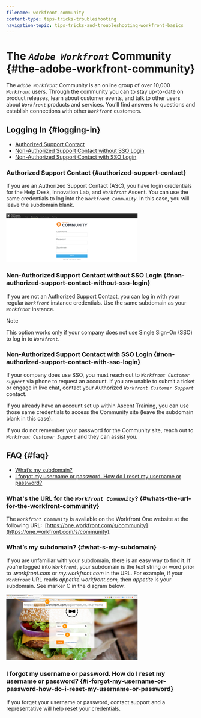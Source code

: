 ```yaml
---
filename: workfront-community
content-type: tips-tricks-troubleshooting
navigation-topic: tips-tricks-and-troubleshooting-workfront-basics
---
```




# The *`Adobe Workfront`* Community {#the-adobe-workfront-community}

The *`Adobe Workfront`* Community is an online group of over 10,000 *`Workfront`* users. Through the community you can to stay up-to-date on product releases, learn about customer events, and talk to other users about *`Workfront`* products and services. You’ll find answers to questions and establish connections with other *`Workfront`* customers.


## Logging In {#logging-in}




* [Authorized Support Contact](#authorized-support-contact) 
* [Non-Authorized Support Contact without SSO Login](#non-asc-no-sso-login) 
* [Non-Authorized Support Contact with SSO Login](#non-asc-sso-login) 




### Authorized Support Contact {#authorized-support-contact}

If you are an Authorized Support Contact (ASC), you have login credentials for the Help Desk, Innovation Lab, and *`Workfront`* Ascent. You can use the same credentials to log into the *`Workfront Community`*. In this case, you will leave the subdomain blank.


![community_4.png](assets/community-4-350x129.png)




### Non-Authorized Support Contact without SSO Login {#non-authorized-support-contact-without-sso-login}

If you are not an Authorized Support Contact, you can log in with your regular *`Workfront`* instance credentials. Use the same subdomain as your *`Workfront`* instance.


>[!NOTE]
>
>This option works only if your company does not use Single Sign-On (SSO) to log in to *`Workfront`*.




### Non-Authorized Support Contact with SSO Login {#non-authorized-support-contact-with-sso-login}

If your company does use SSO, you must reach out to *`Workfront Customer Support`* via phone to request an account. If you are unable to submit a ticket or engage in live chat, contact your Authorized *`Workfront Customer Support`* contact.&nbsp;


If you already have an account set up within Ascent Training, you can use those same credentials to access the Community site (leave the subdomain blank in this case).


If you do not remember your password for the Community site, reach out to *`Workfront Customer Support`* and they can assist you.


## FAQ {#faq}




* [What’s my subdomain?](#subdomain) 
* [I forgot my username or password. How do I reset my username or password?](#forgot-username-or-password) 




### What's the URL for the *`Workfront Community`*? {#whats-the-url-for-the-workfront-community}

The *`Workfront Community`* is available on the Workfront One website at the following URL:&nbsp; [https://one.workfront.com/s/community](https://one.workfront.com/s/community).


### What’s my subdomain? {#what-s-my-subdomain}

If you are unfamiliar with your subdomain, there is an easy way to find it. If you’re logged into *`Workfront`*, your subdomain is the text string or word prior to *.workfront.com*  or *my.workfront.com* in the URL. For example, if your *`Workfront`* URL reads *appetite.workfront.com,*&nbsp;then *appetite* is your subdomain. See marker&nbsp;C in the diagram below.


![community_5.png](assets/community-5-350x175.png)




### I forgot my username or password. How do I reset my username or password? {#i-forgot-my-username-or-password-how-do-i-reset-my-username-or-password}

If you forget your username or password, contact support and a representative will help reset your credentials.
